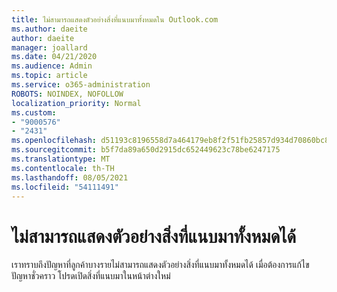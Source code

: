 ```yaml
---
title: ไม่สามารถแสดงตัวอย่างสิ่งที่แนบมาทั้งหมดใน Outlook.com
ms.author: daeite
author: daeite
manager: joallard
ms.date: 04/21/2020
ms.audience: Admin
ms.topic: article
ms.service: o365-administration
ROBOTS: NOINDEX, NOFOLLOW
localization_priority: Normal
ms.custom:
- "9000576"
- "2431"
ms.openlocfilehash: d51193c8196558d7a464179eb8f2f51fb25857d934d70860bc84c4f1f2bf0389
ms.sourcegitcommit: b5f7da89a650d2915dc652449623c78be6247175
ms.translationtype: MT
ms.contentlocale: th-TH
ms.lasthandoff: 08/05/2021
ms.locfileid: "54111491"
---
```

# <a name="cant-preview-all-of-an-attachment"></a>ไม่สามารถแสดงตัวอย่างสิ่งที่แนบมาทั้งหมดได้

เราทราบถึงปัญหาที่ลูกค้าบางรายไม่สามารถแสดงตัวอย่างสิ่งที่แนบมาทั้งหมดได้ เมื่อต้องการแก้ไขปัญหาชั่วคราว โปรดเปิดสิ่งที่แนบมาในหน้าต่างใหม่